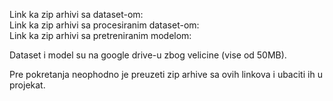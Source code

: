 Link ka zip arhivi sa dataset-om: <br>
Link ka zip arhivi sa procesiranim dataset-om: <br>
Link ka zip arhivi sa pretreniranim modelom: 

Dataset i model su na google drive-u zbog velicine (vise od 50MB). 


Pre pokretanja neophodno je preuzeti zip arhive sa ovih linkova i ubaciti ih u projekat.
